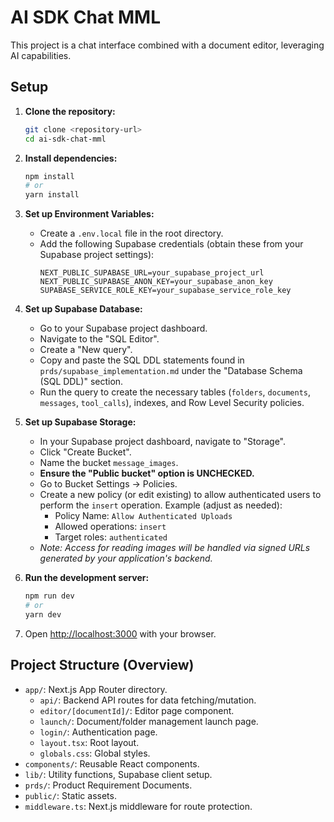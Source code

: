 # AI SDK Chat MML

This project is a chat interface combined with a document editor, leveraging AI capabilities.

## Setup

1.  **Clone the repository:**
    ```bash
    git clone <repository-url>
    cd ai-sdk-chat-mml
    ```

2.  **Install dependencies:**
    ```bash
    npm install
    # or
    yarn install
    ```

3.  **Set up Environment Variables:**
    *   Create a `.env.local` file in the root directory.
    *   Add the following Supabase credentials (obtain these from your Supabase project settings):
        ```env
        NEXT_PUBLIC_SUPABASE_URL=your_supabase_project_url
        NEXT_PUBLIC_SUPABASE_ANON_KEY=your_supabase_anon_key
        SUPABASE_SERVICE_ROLE_KEY=your_supabase_service_role_key
        ```

4.  **Set up Supabase Database:**
    *   Go to your Supabase project dashboard.
    *   Navigate to the "SQL Editor".
    *   Create a "New query".
    *   Copy and paste the SQL DDL statements found in `prds/supabase_implementation.md` under the "Database Schema (SQL DDL)" section.
    *   Run the query to create the necessary tables (`folders`, `documents`, `messages`, `tool_calls`), indexes, and Row Level Security policies.

5.  **Set up Supabase Storage:**
    *   In your Supabase project dashboard, navigate to "Storage".
    *   Click "Create Bucket".
    *   Name the bucket `message_images`.
    *   **Ensure the "Public bucket" option is UNCHECKED.**
    *   Go to Bucket Settings -> Policies.
    *   Create a new policy (or edit existing) to allow authenticated users to perform the `insert` operation. Example (adjust as needed):
        *   Policy Name: `Allow Authenticated Uploads`
        *   Allowed operations: `insert`
        *   Target roles: `authenticated`
    *   *Note: Access for reading images will be handled via signed URLs generated by your application's backend.* 

6.  **Run the development server:**
    ```bash
    npm run dev
    # or
    yarn dev
    ```

7.  Open [http://localhost:3000](http://localhost:3000) with your browser.

## Project Structure (Overview)

*   `app/`: Next.js App Router directory.
    *   `api/`: Backend API routes for data fetching/mutation.
    *   `editor/[documentId]/`: Editor page component.
    *   `launch/`: Document/folder management launch page.
    *   `login/`: Authentication page.
    *   `layout.tsx`: Root layout.
    *   `globals.css`: Global styles.
*   `components/`: Reusable React components.
*   `lib/`: Utility functions, Supabase client setup.
*   `prds/`: Product Requirement Documents.
*   `public/`: Static assets.
*   `middleware.ts`: Next.js middleware for route protection.

